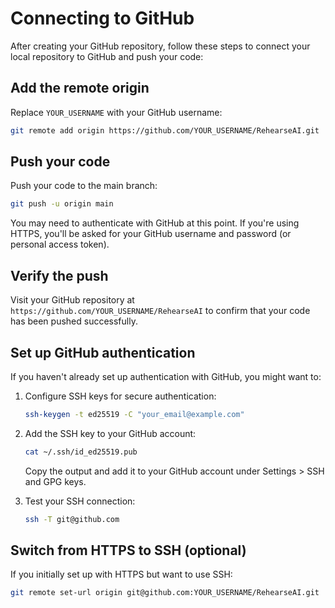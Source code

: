 # Connecting to GitHub

After creating your GitHub repository, follow these steps to connect your local repository to GitHub and push your code:

## Add the remote origin

Replace `YOUR_USERNAME` with your GitHub username:

```bash
git remote add origin https://github.com/YOUR_USERNAME/RehearseAI.git
```

## Push your code

Push your code to the main branch:

```bash
git push -u origin main
```

You may need to authenticate with GitHub at this point. If you're using HTTPS, you'll be asked for your GitHub username and password (or personal access token).

## Verify the push

Visit your GitHub repository at `https://github.com/YOUR_USERNAME/RehearseAI` to confirm that your code has been pushed successfully.

## Set up GitHub authentication

If you haven't already set up authentication with GitHub, you might want to:

1. Configure SSH keys for secure authentication:
   ```bash
   ssh-keygen -t ed25519 -C "your_email@example.com"
   ```
   
2. Add the SSH key to your GitHub account:
   ```bash
   cat ~/.ssh/id_ed25519.pub
   ```
   Copy the output and add it to your GitHub account under Settings > SSH and GPG keys.

3. Test your SSH connection:
   ```bash
   ssh -T git@github.com
   ```

## Switch from HTTPS to SSH (optional)

If you initially set up with HTTPS but want to use SSH:

```bash
git remote set-url origin git@github.com:YOUR_USERNAME/RehearseAI.git
``` 